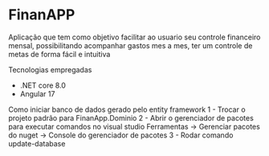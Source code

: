 # FinanAPP
Aplicação que tem como objetivo facilitar ao usuario seu controle financeiro mensal, possibilitando acompanhar gastos mes a mes, ter um controle de metas de forma fácil e intuitiva

Tecnologias empregadas
* .NET core 8.0
* Angular 17

Como iniciar banco de dados gerado pelo entity framework
1 - Trocar o projeto padrão para FinanApp.Dominio
2 - Abrir o gerenciador de pacotes para executar comandos no visual studio Ferramentas -> Gerenciar pacotes do nuget -> Console do gerenciador de pacotes
3 - Rodar comando update-database

